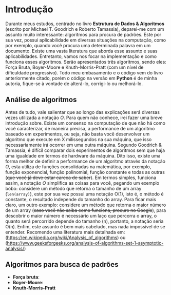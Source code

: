 # Introdução

Durante meus estudos, centrado no livro **Estrutura de Dados & Algoritmos** (escrito por Michael T. Goodrich e Roberto Tamassia), deparei-me com um assunto muito interessante: algoritmos para procura de padrões. Este por sua vez, possui aplicabilidade em diversas situações na computação, como por exemplo, quando você procura uma determinada palavra em um documento. Existe uma vasta literatura que aborda esse assunto e suas aplicabilidades. Entretanto, vamos nos focar na implementação e como funciona esses algoritmos. Serão apresentados três algoritmos, sendo eles: Força Bruta, Boyer-Moore e Knuth-Morris-Pratt (com um nível de dificuldade progressivo). Todo meu embasamento e o código vem do livro anteriormente citado, porém o código na versão em **Python** é de minha autoria, fique-se à vontade de alterá-lo, corrigi-lo ou melhorá-lo.

## Análise de algoritmos

Antes de tudo, vale salientar que ao longo das explicações será diversas vezes utilizada a notação *O*. Para quem não conhece, irei fazer uma breve introdução sobre. Existe um consenso na computação de que não há como você caracterizar, de maneira precisa, a performance de um algoritmo baseado em experimentos, ou seja, não basta você desenvolver um algoritmo que execute em X milissegundos na sua máquina, que isso necessariamente irá ocorrer em uma outra máquina. Segundo Goodrich & Tamassia, é difícil comparar dois experimentos de algoritmos sem que haja uma igualdade em termos de hardware da máquina.
Dito isso, existe uma forma melhor de definir a performance de um algoritmo através da notação *O*, esta utiliza de funções consolidadas na matemática, por exemplo, função exponencial, função polinomial, função constante e todas as outras (~~que você já deve estar careca de saber~~). Em termos simples, funciona assim, a notação *O* simplifica as coisas para você, pegando um exemplo bobo: considere um método que retorna o tamanho de um array (```len(array)```), este por sua vez possui uma notação O(1), isto é, o método é constante, o resultado independe do tamanho do array. Para ficar mais claro, um outro exemplo: considere um método que retorna o maior número de um array (~~caso você não saiba como funciona, procure no Google~~), para descobrir o maior número é necessário um laço que percorra o array, o quanto será percorrido depende do tamanho (n), portanto, a notação seria O(n). Enfim, este assunto é bem mais cabeludo, mas nada impossível de se entender. Recomendo uma literatura mais detalhada em: (https://en.wikipedia.org/wiki/Analysis_of_algorithms) ou (https://www.geeksforgeeks.org/analysis-of-algorithms-set-1-asymptotic-analysis/)

## Algoritmos para busca de padrões

- **Força bruta**: 
- **Boyer-Moore**:
- **Knuth-Morris-Pratt**
